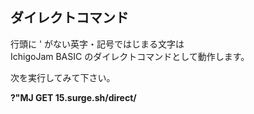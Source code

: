 ## ダイレクトコマンド

行頭に ' がない英字・記号ではじまる文字は<br>
IchigoJam BASIC のダイレクトコマンドとして動作します。

次を実行してみて下さい。

**?"MJ GET 15.surge.sh/direct/**

